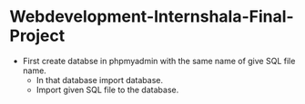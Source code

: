 # Webdevelopment-Internshala-Final-Project

  - First create databse in phpmyadmin with the same name of give SQL file name.
	- In that database import database.
	- Import given SQL file to the database.
